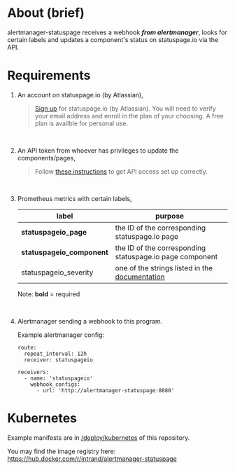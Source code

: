 # About (brief)
alertmanager-statuspage receives a webhook ***from alertmanager***, looks for certain labels and updates a component's status on statuspage.io via the API.

# Requirements

1. An account on statuspage.io (by Atlassian),

    > [Sign up](https://www.atlassian.com/try/cloud/signup?bundle=statuspage) for statuspage.io (by Atlassian). You will need to verify your email address and enroll in the plan of your choosing. A free plan is availble for personal use.

    <br/>

2. An API token from whoever has privileges to update the components/pages,

    > Follow [these instructions](https://developer.statuspage.io/) to get API access set up correctly.

    <br/>

3. Prometheus metrics with certain labels,

    | label | purpose |
    | --- | --- |
    | **statuspageio_page** | the ID of the corresponding statuspage.io page |
    | **statuspageio_component** | the ID of the corresponding statuspage.io page component |
    | statuspageio_severity | one of the strings listed in the [documentation](https://developer.statuspage.io/#operation/patchPagesPageIdComponentsComponentId) |

    Note: **bold** = required

    <br/>

4. Alertmanager sending a webhook to this program.

    Example alertmanager config:

    ```
    route:
      repeat_interval: 12h
      receiver: statuspageio

    receivers:
      - name: 'statuspageio'
        webhook_configs:
          - url: 'http://alertmanager-statuspage:8080'
    ```

# Kubernetes

Example manifests are in [/deploy/kubernetes](/deploy/kubernetes) of this repository.

You may find the image registry here: https://hub.docker.com/r/intrand/alertmanager-statuspage
